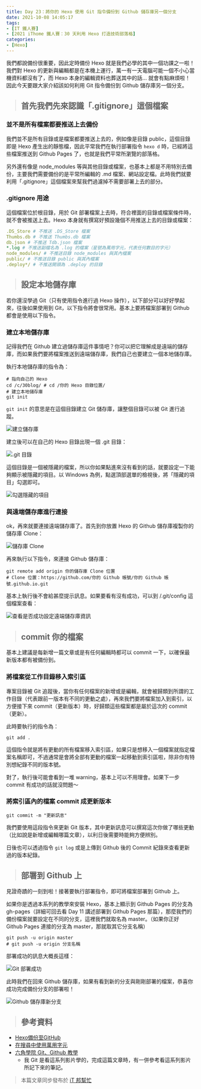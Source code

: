 ```yaml
---
title: Day 23：將你的 Hexo 使用 Git 指令備份到 Github 儲存庫另一個分支
date: 2021-10-08 14:05:17
tags:
- [IT 鐵人賽]
- [2021 iThome 鐵人賽：30 天利用 Hexo 打造技術部落格]
categories:
- [Hexo]
---
```


我們都說備份很重要，因此定時備份 Hexo 就是我們必學的其中一個功課之一啦！我們對 Hexo 的更新與編輯都是在本機上運行，萬一有一天電腦可能一個不小心當機資料都沒有了，而 Hexo 本身的編輯資料也葬送其中的話... 就會有點麻煩啦！因此今天要跟大家介紹該如何利用 Git 指令備份到 Github 儲存庫另一個分支。

<!-- more -->

> ## 首先我們先來認識「.gitignore」這個檔案

### 並不是所有檔案都要推送上去備份

我們並不是所有目錄或是檔案都要推送上去的，例如像是目錄 public，這個目錄即是 Hexo 產生出的靜態檔，因此平常我們在執行部署指令 `hexo d` 時，已經將這些檔案推送到 Github Pages 了，也就是我們平常所瀏覽的部落格。

另外還有像是 node_modules 等與其他目錄或檔案，也基本上都是不用特別去備份，主要我們需要備份的是平常所編輯的 .md 檔案、網站設定檔。此時我們就要利用「.gitignore」這個檔案來幫我們過濾掉不需要部署上去的部分。

### .gitignore 用途

這個檔案位於根目錄，用於 Git 部署檔案上去時，符合裡面的目錄或檔案條件時，就不會被推送上去。Hexo 本身就有撰寫好預設幾個不用推送上去的目錄或檔案：

``` yml
.DS_Store # 不推送 .DS_Store 檔案
Thumbs.db # 不推送 Thumbs.db 檔案
db.json # 不推送 Tdb.json 檔案
*.log # 不推送副檔名為 .log 的檔案（星號為萬用字元，代表任何數目的字元）
node_modules/ # 不推送目錄 node_modules 與其內檔案
public/ # 不推送目錄 public 與其內檔案
.deploy*/ # 不推送開頭為 .deploy 的目錄
```

> ## 設定本地儲存庫

若你還沒學過 Git（只有使用指令進行過 Hexo 操作），以下部分可以好好學起來，往後如果使用到 Git，以下指令將會很常用。基本上要將檔案部署到 Github 都會是使用以下指令。

### 建立本地儲存庫

記得我們在 Github 建立過儲存庫這件事情吧？你可以把它理解成是遠端的儲存庫，而如果我們要將檔案推送到遠端儲存庫，我們自己也要建立一個本地儲存庫。

執行本地儲存庫的指令為：

``` shell
# 指向自己的 Hexo
cd /c/30blog/ # cd /你的 Hexo 目錄位置/
# 建立本地儲存庫
git init
```

`git init` 的意思是在這個目錄建立 Git 儲存庫，讓整個目錄可以被 Git 進行追蹤。

![建立儲存庫](https://i.imgur.com/km6TWn3.png)

建立後可以在自己的 Hexo 目錄出現一個 .git 目錄：

![.git 目錄](https://i.imgur.com/7z8iGlH.png)

這個目錄是一個被隱藏的檔案，所以你如果點進來沒有看到的話，就要設定一下能夠顯示被隱藏的項目。以 Windows 為例，點選頂部選單的檢視後，將「隱藏的項目」勾選即可。

![勾選隱藏的項目](https://i.imgur.com/ltiq16L.png)

### 與遠端儲存庫進行連接

ok，再來就要連接遠端儲存庫了。首先到你放置 Hexo 的 Github 儲存庫複製你的儲存庫 Clone：

![儲存庫 Clone](https://i.imgur.com/1JGZQ2O.png)

再來執行以下指令，來連接 Github 儲存庫：

``` shell
git remote add origin 你的儲存庫 Clone 位置
# Clone 位置：https://github.com/你的 Github 帳號/你的 Github 帳號.github.io.git
```

基本上執行後不會給甚麼提示訊息。如果要看有沒有成功，可以到 /.git/config 這個檔案查看：

![查看是否成功設定遠端儲存庫資訊](https://i.imgur.com/gwnCCDF.png)

> ## commit 你的檔案

基本上建議是每新增一篇文章或是有任何編輯時都可以 commit 一下，以確保最新版本都有被備份到。

### 將檔案從工作目錄移入索引區

專案目錄被 Git 追蹤後，當你有任何檔案的新增或是編輯，就會被歸類到所謂的工作目錄（代表跟前一版本有不同的更動之處），再來我們要將檔案加入到索引，以方便接下來 commit（更新版本）時，好歸類這些檔案都是屬於這次的 commit（更新）。

此時要執行的指令為：

``` shell
git add .
```

這個指令就是將有更動的所有檔案移入索引區，如果只是想移入一個檔案就指定檔案名稱即可，不過通常是會將全部有更動的檔案一起移動到索引區啦，除非你有特別想紀錄不同的版本號。

對了，執行後可能會看到一堆 warning，基本上可以不用理會。如果下一步 commit 有成功的話就沒問題～

### 將索引區內的檔案 commit 成更新版本

``` shell
git commit -m "更新訊息"
```

我們要使用這段指令來更新 Git 版本，其中更新訊息可以撰寫這次你做了哪些更動（比如說是新增或編輯哪篇文章），以利日後需要時能夠方便辨別。

日後也可以透過指令 `git log` 或是上傳到 Github 後的 Commit 紀錄來查看更新過的版本紀錄。

> ## 部署到 Github 上

見證奇蹟的一刻到啦！接著要執行部署指令，即可將檔案部署到 Github 上。

如果你是透過本系列的教學來安裝 Hexo，基本上顯示到 Github Pages 的分支為 gh-pages（詳細可回去看 Day 11 講述部署到 Github Pages 那篇），那麼我們的備份檔案就要設定在不同的分支，這裡我們就取名為 master。（如果你正好 Github Pages 連接的分支為 master，那就取其它分支名稱）

``` shell
git push -u origin master
# git push -u origin 分支名稱
```

部署成功的訊息大概長這樣：

![Git 部署成功](https://i.imgur.com/qZ47rhi.png)

此時我們在回來 Github 儲存庫，如果有看到新的分支與剛剛部署的檔案，恭喜你成功完成備份分支的部署啦！

![Github 儲存庫新分支](https://i.imgur.com/FT5GBzb.png)

> ## 參考資料

* [Hexo備份至GitHub](https://www.dazhuanlan.com/imdq/topics/965923)
* [在搜尋中使用萬用字元](https://support.microsoft.com/zh-tw/office/%E5%9C%A8%E6%90%9C%E5%B0%8B%E4%B8%AD%E4%BD%BF%E7%94%A8%E8%90%AC%E7%94%A8%E5%AD%97%E5%85%83-ef94362e-9999-4350-ad74-4d2371110adb)
* [六角學院 Git、Github 教學](https://www.youtube.com/watch?v=PNEM7CH3ZAg&list=PLYrA-SsMvTPOZeB6DHvB0ewl3miMf-2tj)
    * 我 Git 是看這系列影片學的，完成這篇文章時，有一併參考看這系列影片所記下來的筆記。

> 本篇文章同步發布於 [iT 邦幫忙](https://ithelp.ithome.com.tw/articles/10279238)